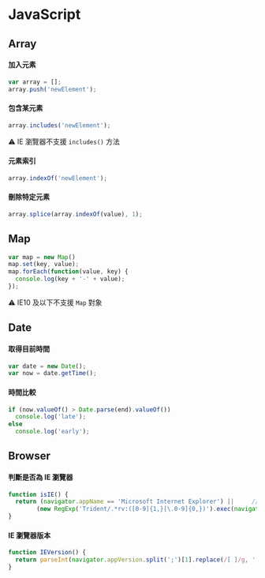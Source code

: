 # JavaScript
## Array
#### 加入元素
```javascript
var array = [];
array.push('newElement');
```
#### 包含某元素
```javascript
array.includes('newElement');
```
:warning: IE 瀏覽器不支援 ```includes()``` 方法
#### 元素索引
```javascript
array.indexOf('newElement');
```
#### 刪除特定元素
```javascript
array.splice(array.indexOf(value), 1);
```

## Map
```javascript
var map = new Map()
map.set(key, value);
map.forEach(function(value, key) {
  console.log(key + '-' + value);
});
```
:warning: IE10 及以下不支援 ```Map``` 對象

## Date
#### 取得目前時間
```javascript
var date = new Date();
var now = date.getTime();
```
#### 時間比較
```javascript
if (now.valueOf() > Date.parse(end).valueOf())
  console.log('late');
else
  console.log('early');
```

## Browser
#### 判斷是否為 IE 瀏覽器
```javascript
function isIE() {
  return (navigator.appName == 'Microsoft Internet Explorer') ||     // IE 10 以下
        (new RegExp('Trident/.*rv:([0-9]{1,}[\.0-9]{0,})').exec(navigator.userAgent) != null);    // IE 11
}
```
#### IE 瀏覽器版本
```javascript
function IEVersion() {
  return parseInt(navigator.appVersion.split(';')[1].replace(/[ ]/g, '').replace('MSIE', ''));
}
```
